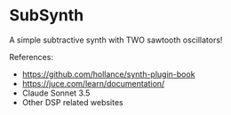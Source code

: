 # SubSynth
A simple subtractive synth with TWO sawtooth oscillators!

References:
- https://github.com/hollance/synth-plugin-book
- https://juce.com/learn/documentation/
- Claude Sonnet 3.5
- Other DSP related websites

